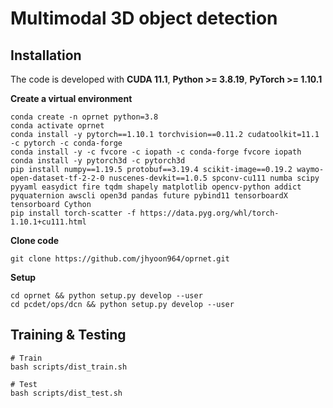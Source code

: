 # Multimodal 3D object detection

## Installation
The code is developed with **CUDA 11.1**, **Python >= 3.8.19**, **PyTorch >= 1.10.1**

**Create a virtual environment**
```
conda create -n oprnet python=3.8
conda activate oprnet
conda install -y pytorch==1.10.1 torchvision==0.11.2 cudatoolkit=11.1 -c pytorch -c conda-forge
conda install -y -c fvcore -c iopath -c conda-forge fvcore iopath
conda install -y pytorch3d -c pytorch3d
pip install numpy==1.19.5 protobuf==3.19.4 scikit-image==0.19.2 waymo-open-dataset-tf-2-2-0 nuscenes-devkit==1.0.5 spconv-cu111 numba scipy pyyaml easydict fire tqdm shapely matplotlib opencv-python addict pyquaternion awscli open3d pandas future pybind11 tensorboardX tensorboard Cython
pip install torch-scatter -f https://data.pyg.org/whl/torch-1.10.1+cu111.html
```

**Clone code**
```
git clone https://github.com/jhyoon964/oprnet.git
```

**Setup**
```
cd oprnet && python setup.py develop --user
cd pcdet/ops/dcn && python setup.py develop --user
```


## Training & Testing
```
# Train
bash scripts/dist_train.sh

# Test
bash scripts/dist_test.sh
